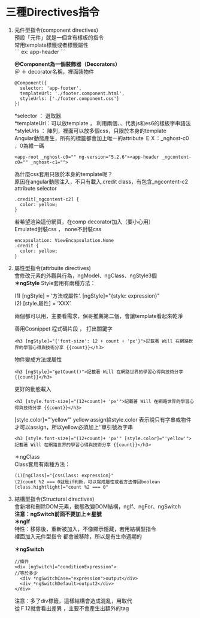 # 三種Directives指令
<ol>
  <li>
  元件型指令(component directives)<br/>
  </li>
  預設「元件」就是一個含有樣板的指令<br/>
  常用template標籤或者標籤屬性<br/>
  ```
  ex: app-header
  ```

<strong>@Component為一個裝飾器（Decorators）</strong><br/>
＠ ＋ decorator名稱，裡面裝物件<br/>
```
@Component({
  selector: 'app-footer',
  templateUrl: './footer.component.html',
  styleUrls: ['./footer.component.css']
})
```

*selector ： 選取器<br/>
*templateUrl：可以放template ， 利用兩個、、代表js和es6的樣板字串語法<br/>
*styleUrls ： 陣列，裡面可以放多個css，只限於本身的template<br/>
Angular動態產生，所有的標籤都會加上唯一的attribute ＥＸ：_nghost-c0 ，0為維一碼<br/>
```
<app-root _nghost-c0="" ng-version="5.2.6"><app-header _ngcontent-c0="" _nghost-c1="">
```
為什麼css套用只限於本身的template呢？<br/>
原因在angular動態注入，不只有載入.credit class，有包含_ngcontent-c2 attribute selector<br/>
```
.credit[_ngcontent-c2] {     
  color: yellow;
}
```
若希望渲染這份網頁，在comp decorator加入（要小心用）<br/>
Emulated封裝css ， none不封裝css<br/>
```
encapsulation: ViewEncapsulation.None
.credit {     
  color: yellow;
}
```

 <li>
  屬性型指令(attrbuite directives)<br/>
 </li>
會修改元素的外觀與行為，ngModel、ngClass、ngStyle3個<br/>
<strong>＊ngStyle</strong>
Style套用有兩種方法：<br/>

(1) [ngStyle] = ‘方法或屬性’. [ngStyle]="{style: expression}"<br/>
(2) [style.屬性] = ‘XXX’.  <br/>


兩個都可以用，主要看需求，保哥推薦第二個，會讓template看起來乾淨<br/>

善用Cosnippet 程式碼片段 ， 打出關鍵字<br/>
```
<h3 [ngStyle]="{'font-size': 12 + count + 'px'}">記載著 Will 在網路世界的學習心得與技術分享 {{count}}</h3>
```
物件變成方法或屬性
```
<h3 [ngStyle]="getCount()">記載著 Will 在網路世界的學習心得與技術分享 {{count}}</h3>
```
更好的動態載入
```
<h3 [style.font-size]="(12+count)+ 'px'">記載著 Will 在網路世界的學習心得與技術分享 {{count}}</h3>
```
[style.color]="'yellow'" yellow assign給style.color 表示說只有字串或物件才可以assign，所以yellow必須加上‘’單引號為字串
```
<h3 [style.font-size]="(12+count)+ 'px'" [style.color]="'yellow'">記載著 Will 在網路世界的學習心得與技術分享 {{count}}</h3>
```
＊ngClass<br/>
Class套用有兩種方法：<br/>
```
(1)[ngClass]="{cssClass: expression}"
(2)count %2 === 0就是if判斷，可以寫成屬性或者方法傳回boolean
[class.hightlight]="count %2 === 0"
```

<li>
  結構型指令(Structural directives)
</li>
會新增和刪除DOM元素，動態改變DOM結構，ngIf、ngFor、ngSwitch<br/>
<strong>注意：ngSwitch前面不要加上＊星號</strong><br/>
<strong>＊ngIf</strong><br/>
特性：移除後，重新被加入，不像顯示隱藏，若用結構型指令<br/>
裡面加入元件型指令<app-header> 都會被移除，所以是有生命週期的<br/>

<strong>＊ngSwitch</strong>
```
//條件
<div [ngSwitch]="conditionExpression">
//等於多少
  <div *ngSwitchCase="expression">output</div>
  <div *ngSwitchDefault>output2</div>
</div>
```
注意：多了div標籤，這樣結構會造成混亂，用<strong><ng-container></strong>取代<br/>
從Ｆ12就會看出差異 ，主要不會產生出額外的tag<br/>
</ol>
